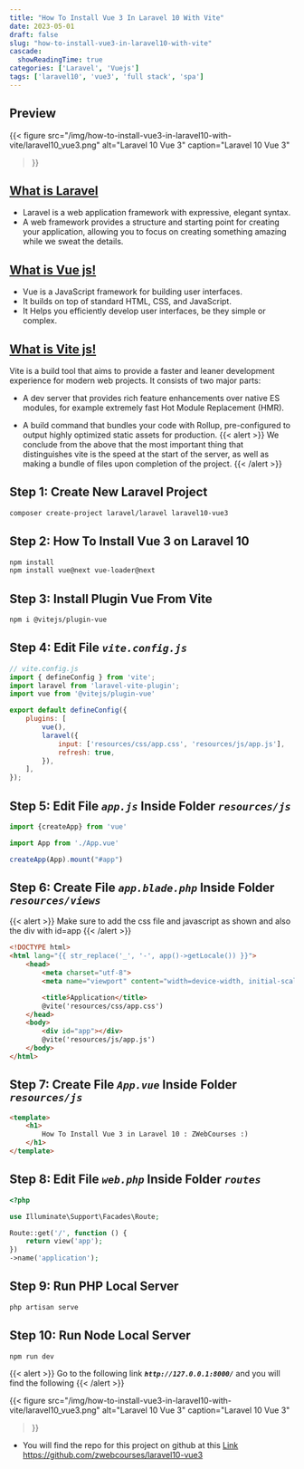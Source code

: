 ```yaml
---
title: "How To Install Vue 3 In Laravel 10 With Vite"
date: 2023-05-01
draft: false
slug: "how-to-install-vue3-in-laravel10-with-vite"
cascade:
  showReadingTime: true
categories: ['Laravel', 'Vuejs']
tags: ['laravel10', 'vue3', 'full stack', 'spa']
---
```


## Preview
{{< figure
src="/img/how-to-install-vue3-in-laravel10-with-vite/laravel10_vue3.png"
alt="Laravel 10 Vue 3"
caption="Laravel 10 Vue 3"
>}}
## [What is Laravel](https://laravel.com/docs/10.x#meet-laravel)
- Laravel is a web application framework with expressive, elegant syntax.
- A web framework provides a structure and starting point for creating your application, allowing you to focus on creating something amazing while we sweat the details.


## [What is Vue js!](https://vuejs.org/guide/introduction.html)
- Vue is a JavaScript framework for building user interfaces.
- It builds on top of standard HTML, CSS, and JavaScript.
- It Helps you efficiently develop user interfaces, be they simple or complex.


## [What is Vite js!](https://vitejs.dev/guide/why.html)
Vite is a build tool that aims to provide a faster and leaner development experience for modern web projects. It consists of two major parts:
- A dev server that provides rich feature enhancements over native ES modules, for example extremely fast Hot Module Replacement (HMR).

- A build command that bundles your code with Rollup, pre-configured to output highly optimized static assets for production.
{{< alert >}}
We conclude from the above that the most important thing that distinguishes vite is the speed at the start of the server, as well as making a bundle of files upon completion of the project.
{{< /alert >}}


## Step 1: Create New Laravel Project
```bash
composer create-project laravel/laravel laravel10-vue3
```

## Step 2: How To Install Vue 3 on Laravel 10
```bash
npm install
npm install vue@next vue-loader@next
```
## Step 3: Install Plugin Vue From Vite
```bash
npm i @vitejs/plugin-vue
```

## Step 4: Edit File ***`vite.config.js`***
```js {hl_lines=["4", "8"]}
// vite.config.js
import { defineConfig } from 'vite';
import laravel from 'laravel-vite-plugin';
import vue from '@vitejs/plugin-vue'

export default defineConfig({
    plugins: [
        vue(),
        laravel({
            input: ['resources/css/app.css', 'resources/js/app.js'],
            refresh: true,
        }),
    ],
});
```

## Step 5: Edit File ***`app.js`*** Inside Folder ***`resources/js`***
```js
import {createApp} from 'vue'

import App from './App.vue'

createApp(App).mount("#app")
```

## Step 6: Create File ***`app.blade.php`*** Inside Folder ***`resources/views`***
{{< alert >}}
Make sure to add the css file and javascript as shown and also the div with id=app
{{< /alert >}}
```HTML {hl_lines=["8", "11-12"]}
<!DOCTYPE html>
<html lang="{{ str_replace('_', '-', app()->getLocale()) }}">
    <head>
        <meta charset="utf-8">
        <meta name="viewport" content="width=device-width, initial-scale=1">

        <title>ًApplication</title>
        @vite('resources/css/app.css')
    </head>
    <body>
        <div id="app"></div>
        @vite('resources/js/app.js')
    </body>
</html>
```

## Step 7: Create File ***`App.vue`*** Inside Folder ***`resources/js`***
```HTML
<template>
    <h1>
        How To Install Vue 3 in Laravel 10 : ZWebCourses :)
    </h1>
</template>
```


## Step 8: Edit File ***`web.php`*** Inside Folder ***`routes`***
```PHP
<?php

use Illuminate\Support\Facades\Route;

Route::get('/', function () {
    return view('app');
})
->name('application');
```


## Step 9: Run PHP Local Server
```bash
php artisan serve
```

## Step 10: Run Node Local Server 
```bash
npm run dev
```
{{< alert >}}
Go to the following link ***`http://127.0.0.1:8000/`*** and you will find the following
{{< /alert >}}

{{< figure
src="/img/how-to-install-vue3-in-laravel10-with-vite/laravel10_vue3.png"
alt="Laravel 10 Vue 3"
caption="Laravel 10 Vue 3"
>}}

- You will find the repo for this project on github at this [Link](https://github.com/zwebcourses/laravel10-vue3)
https://github.com/zwebcourses/laravel10-vue3